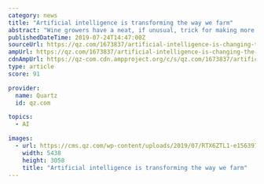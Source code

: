 ```yaml
---
category: news
title: "Artificial intelligence is transforming the way we farm"
abstract: "Wine growers have a neat, if unusual, trick for making more flavorful wine—don’t water the vines. Let the vines go dry right before harvest, and they will yield smaller grapes with more skin ..."
publishedDateTime: 2019-07-24T14:47:00Z
sourceUrl: https://qz.com/1673837/artificial-intelligence-is-changing-the-way-we-farm/
ampUrl: https://qz.com/1673837/artificial-intelligence-is-changing-the-way-we-farm/amp/
cdnAmpUrl: https://qz-com.cdn.ampproject.org/c/s/qz.com/1673837/artificial-intelligence-is-changing-the-way-we-farm/amp/
type: article
score: 91

provider:
  name: Quartz
  id: qz.com

topics:
  - AI

images:
  - url: https://cms.qz.com/wp-content/uploads/2019/07/RTX6ZTL1-e1563978708915.jpg?quality=75&amp;strip=all&amp;w=1400
    width: 5438
    height: 3058
    title: "Artificial intelligence is transforming the way we farm"
---
```

